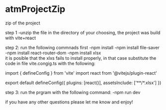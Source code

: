 # atmProjectZip
zip of the project

step 1
-unzip the file in the directory of your choosing, the project was build with vite+react

step 2:
run the following commnads first
-npm install
-npm install file-saver
-npm install react-router-dom
-npm install xlsx            
it is posible that the xlxs fails to install properly, in that case substitute the code in file vite.congig.ts with the following:

import { defineConfig } from 'vite'
import react from '@vitejs/plugin-react'

export default defineConfig({
  plugins: [react()],
  assetsInclude: ['**/*.xlsx']
})


step 3: run the prgram with the following command:
-npm run dev                 


if you have any other questions please let me know and enjoy!
